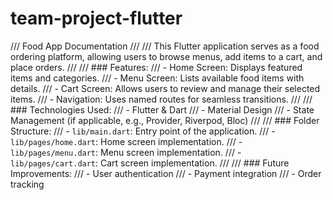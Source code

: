 # team-project-flutter
/// Food App Documentation
///
/// This Flutter application serves as a food ordering platform, allowing users to browse menus, add items to a cart, and place orders.
///
/// ### Features:
/// - Home Screen: Displays featured items and categories.
/// - Menu Screen: Lists available food items with details.
/// - Cart Screen: Allows users to review and manage their selected items.
/// - Navigation: Uses named routes for seamless transitions.
///
/// ### Technologies Used:
/// - Flutter & Dart
/// - Material Design
/// - State Management (if applicable, e.g., Provider, Riverpod, Bloc)
///
/// ### Folder Structure:
/// - `lib/main.dart`: Entry point of the application.
/// - `lib/pages/home.dart`: Home screen implementation.
/// - `lib/pages/menu.dart`: Menu screen implementation.
/// - `lib/pages/cart.dart`: Cart screen implementation.
///
/// ### Future Improvements:
/// - User authentication
/// - Payment integration
/// - Order tracking
